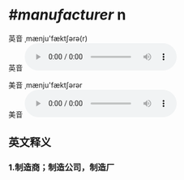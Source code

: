 # ***\#manufacturer*** n
英音 ˌmænju'fæktʃərə(r)  
英音
<audio src="./media/manufacturer1_AAC.aac" controls="controls"></audio>

美音 ˌmænju'fæktʃərər  
美音
<audio src="./media/manufacturer2_AAC.aac" controls="controls"></audio>



  

英文释义
---
### 1.**制造商；制造公司，制造厂**  


